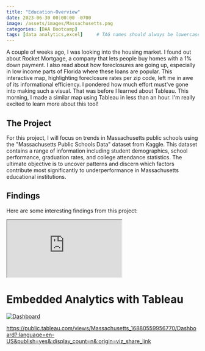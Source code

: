 ```yaml
---
title: "Education-Overview"
date: 2023-06-30 00:00:00 -0700
image: /assets/images/Massachusetts.png
categories: [DAA Bootcamp]
tags: [data analytics,excel]     # TAG names should always be lowercase
---
```


A couple of weeks ago, I was looking into the housing market. I found out about Rocket Mortgage, a company that lets people buy homes with a 1% down payment. I also read about how foreclosures are going up, especially in low income parts of Florida where these loans are popular. This interactive map, highlighting foreclosure rates per zip code, left me in awe of its informational efficiency. I pondered how much effort must've gone into making such a visual. That was before I learned about Tableau. This morning, I made a similar map using Tableau in less than an hour. I'm really excited to learn more about this tool!

## The Project

For this project, I will focus on trends in Massachusetts public schools using the "Massachusetts Public Schools Data" dataset from Kaggle. This dataset contains a range of information including student demographics, school performance, graduation rates, and college attendance statistics. The ultimate objective is to uncover patterns and discern which factors contribute most significantly to underperformance in Massachusetts educational institutions.

## Findings

Here are some interesting findings from this project:


<iframe src="https://public.tableau.com/views/Massachusetts_16880559956770/Dashboard?:language=en-US&publish=yes&:display_count=n&:origin=viz_share_link"></iframe>


<!DOCTYPE html>
<html lang="en">
  <head>
    <meta charset="UTF-8" />
    <meta name="viewport" content="width=device-width, initial-scale=1.0" />
    <title>My Dashboard</title>

  </head>
  <body>
    <h1>Embedded Analytics with Tableau</h1>
    <div class='tableauPlaceholder' id='viz1688182093142' style='position: relative'><noscript><a href='#'><img alt='Dashboard ' src='https:&#47;&#47;public.tableau.com&#47;static&#47;images&#47;Ma&#47;Massachusetts_16880559956770&#47;Dashboard&#47;1_rss.png' style='border: none' /></a></noscript><object class='tableauViz'  style='display:none;'><param name='host_url' value='https%3A%2F%2Fpublic.tableau.com%2F' /> <param name='embed_code_version' value='3' /> <param name='site_root' value='' /><param name='name' value='Massachusetts_16880559956770&#47;Dashboard' /><param name='tabs' value='no' /><param name='toolbar' value='yes' /><param name='static_image' value='https:&#47;&#47;public.tableau.com&#47;static&#47;images&#47;Ma&#47;Massachusetts_16880559956770&#47;Dashboard&#47;1.png' /> <param name='animate_transition' value='yes' /><param name='display_static_image' value='yes' /><param name='display_spinner' value='yes' /><param name='display_overlay' value='yes' /><param name='display_count' value='yes' /><param name='language' value='en-US' /></object></div>                <script type='text/javascript'>                    var divElement = document.getElementById('viz1688182093142');                    var vizElement = divElement.getElementsByTagName('object')[0];                    if ( divElement.offsetWidth > 800 ) { vizElement.style.width='100%';vizElement.style.height=(divElement.offsetWidth*0.75)+'px';} else if ( divElement.offsetWidth > 500 ) { vizElement.style.width='100%';vizElement.style.height=(divElement.offsetWidth*0.75)+'px';} else { vizElement.style.width='100%';vizElement.style.height='2127px';}                     var scriptElement = document.createElement('script');                    scriptElement.src = 'https://public.tableau.com/javascripts/api/viz_v1.js';                    vizElement.parentNode.insertBefore(scriptElement, vizElement);                </script>
  </body>
</html>




https://public.tableau.com/views/Massachusetts_16880559956770/Dashboard?:language=en-US&publish=yes&:display_count=n&:origin=viz_share_link